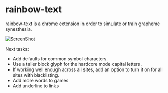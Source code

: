 # rainbow-text
rainbow-text is a chrome extension in order to simulate or train grapheme synesthesia.

[![ScreenShot](https://raw.github.com/davebren/rainbow-text/main/screenshots/youtubeDemo.png)](https://www.youtube.com/watch?v=8cKzdQ8tn7c)

Next tasks:
- Add defaults for common symbol characters.
- Use a taller block glyph for the hardcore mode capital letters.
- If working well enough across all sites, add an option to turn it on for all sites with blacklisting.
- Add more words to games
- Add underline to links